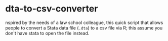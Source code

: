 # dta-to-csv-converter
nspired by the needs of a law school colleague, this quick script that allows people to convert a Stata data file (`.dta`) to a csv file via R; this assume you don't have stata to open the file instead. 
